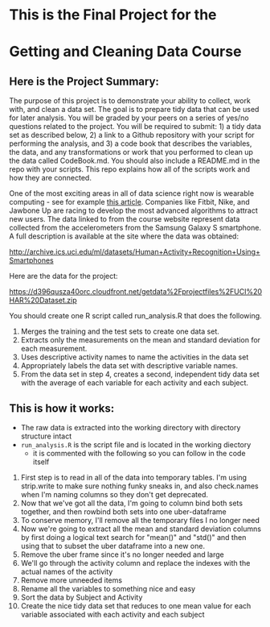 # This is the Final Project for the 
# Getting and Cleaning Data Course

## Here is the Project Summary:

The purpose of this project is to demonstrate your ability to collect, work with, and clean a data set. The goal is to prepare tidy data that can be used for later analysis. You will be graded by your peers on a series of yes/no questions related to the project. You will be required to submit: 1) a tidy data set as described below, 2) a link to a Github repository with your script for performing the analysis, and 3) a code book that describes the variables, the data, and any transformations or work that you performed to clean up the data called CodeBook.md. You should also include a README.md in the repo with your scripts. This repo explains how all of the scripts work and how they are connected.

One of the most exciting areas in all of data science right now is wearable computing - see for example [this article](http://www.insideactivitytracking.com/data-science-activity-tracking-and-the-battle-for-the-worlds-top-sports-brand/). Companies like Fitbit, Nike, and Jawbone Up are racing to develop the most advanced algorithms to attract new users. The data linked to from the course website represent data collected from the accelerometers from the Samsung Galaxy S smartphone. A full description is available at the site where the data was obtained:

http://archive.ics.uci.edu/ml/datasets/Human+Activity+Recognition+Using+Smartphones

Here are the data for the project:

https://d396qusza40orc.cloudfront.net/getdata%2Fprojectfiles%2FUCI%20HAR%20Dataset.zip

You should create one R script called run_analysis.R that does the following.

1. Merges the training and the test sets to create one data set.
2. Extracts only the measurements on the mean and standard deviation for each measurement.
3. Uses descriptive activity names to name the activities in the data set
4. Appropriately labels the data set with descriptive variable names.
5. From the data set in step 4, creates a second, independent tidy data set with the average of each variable for each activity and each subject.

## This is how it works:

* The raw data is extracted into the working directory with directory structure intact
* `run_analysis.R` is the script file and is located in the working diectory
    + it is commented with the following so you can follow in the code itself
1) First step is to read in all of the data into temporary tables. I'm using strip.write to make sure nothing funky sneaks in, and also check.names when I'm naming columns so they don't get deprecated.
2) Now that we've got all the data, I'm going to column bind both sets together, and then rowbind both sets into one uber-dataframe
3) To conserve memory, I'll remove all the temporary files I no longer need
4) Now we're going to extract all the mean and standard deviation columns by first doing a logical text search for "mean()" and "std()" and then using that to subset the uber dataframe into a new one.
5) Remove the uber frame since it's no longer needed and large
6) We'll go through the activity column and replace the indexes with the actual names of the activity
7) Remove more unneeded items
8) Rename all the variables to something nice and easy
9) Sort the data by Subject and Activity
10) Create the nice tidy data set that reduces to one mean value for each variable associated with each activity and each subject
